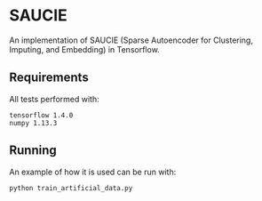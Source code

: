 # SAUCIE
An implementation of SAUCIE (Sparse Autoencoder for Clustering, Imputing, and Embedding) in Tensorflow.

## Requirements
All tests performed with:
```
tensorflow 1.4.0
numpy 1.13.3
```

## Running
An example of how it is used can be run with:
```
python train_artificial_data.py
```
